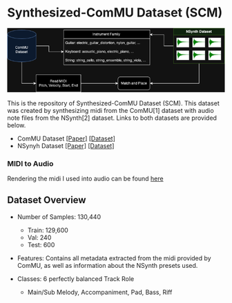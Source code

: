 # Synthesized-ComMU Dataset (SCM)

![](img/SCM.png)

This is the repository of Synthesized-ComMU Dataset (SCM). This dataset was created by synthesizing midi from the ComMU[1] dataset with audio note files from the NSynth[2] dataset. 
Links to both datasets are provided below.

- ComMU Dataset [[Paper]](https://arxiv.org/pdf/2211.09385.pdf) [[Dataset]](https://github.com/POZAlabs/ComMU-code)
- NSynyh Dataset [[Paper]](https://arxiv.org/pdf/1704.01279.pdf) [[Dataset]](https://magenta.tensorflow.org/datasets/nsynth#files)

### MIDI to Audio

Rendering the midi I used into audio can be found [here](https://github.com/spear011/NSynth-MIDI-Renderer-for-massive-MIDI-dataset.git)

## Dataset Overview

- Number of Samples: 130,440
  - Train: 129,600
  - Val: 240
  - Test: 600

- Features: Contains all metadata extracted from the midi provided by ComMU, as well as information about the NSynth presets used.

- Classes: 6 perfectly balanced Track Role
  - Main/Sub Melody, Accompaniment, Pad, Bass, Riff